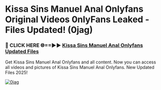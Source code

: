 # Kissa Sins Manuel Anal Onlyfans Original Videos 0nlyFans Leaked - Files Updated! (0jag)

<h3>🔴 CLICK HERE 🌐==►► <a href="https://tinyurl.com/x26r9saj" rel="nofollow">Kissa Sins Manuel Anal Onlyfans Updated Files</a></h3>

Get Kissa Sins Manuel Anal Onlyfans and all content. Now you can access all videos and pictures of Kissa Sins Manuel Anal Onlyfans. New Updated Files 2025!

[![0jag](https://i.imgur.com/LkgZPqh.gif)](https://tinyurl.com/x26r9saj)
